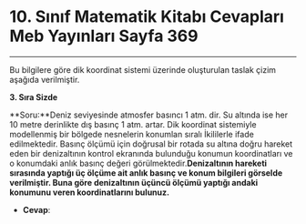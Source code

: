 # 10. Sınıf Matematik Kitabı Cevapları Meb Yayınları Sayfa 369

---

Bu bilgilere göre dik koordinat sistemi üzerinde oluşturulan taslak çizim aşağıda verilmiştir.

**3. Sıra Sizde**

**Soru:**Deniz seviyesinde atmosfer basıncı 1 atm. dir. Su altında ise her 10 metre derinlikte dış basınç 1 atm. artar. Dik koordinat sistemiyle modellenmiş bir bölgede nesnelerin konumlan sıralı İkililerle ifade edilmektedir. Basınç ölçümü için doğrusal bir rotada su altına doğru hareket eden bir denizaltının kontrol ekranında bulunduğu konumun koordinatları ve o konumdaki anlık basınç değeri görülmektedir.**Denizaltının hareketi sırasında yaptığı üç ölçüme ait anlık basınç ve konum bilgileri görselde verilmiştir. Buna göre denizaltının üçüncü ölçümü yaptığı andaki konumunu veren koordinatlarını bulunuz.**

-   **Cevap**: